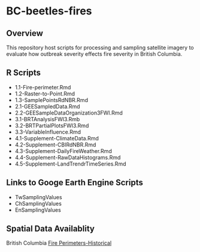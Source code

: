 # BC-beetles-fires

## Overview
This repository host scripts for processing and sampling satellite imagery to evaluate how outbreak severity effects fire severity in British Columbia.

## R Scripts

* 1.1-Fire-perimeter.Rmd
* 1.2-Raster-to-Point.Rmd
* 1.3-SamplePointsRdNBR.Rmd
* 2.1-GEESampledData.Rmd
* 2.2-GEESampleDataOrganization3FWI.Rmd
* 3.1-BRTAnalysisFWI3.Rmb
* 3.2-BRTPartialPlotsFWI3.Rmd
* 3.3-VariableInfluence.Rmd
* 4.1-Supplement-ClimateData.Rmd
* 4.2-Supplement-CBIRdNBR.Rmd
* 4.3-Supplement-DailyFireWeather.Rmd
* 4.4-Supplement-RawDataHistograms.Rmd
* 4.5-Supplement-LandTrendrTimeSeries.Rmd


## Links to Googe Earth Engine Scripts

* TwSamplingValues
* ChSamplingValues
* EnSamplingValues


## Spatial Data Availablity

British Columbia [Fire Perimeters-Historical](https://catalogue.data.gov.bc.ca/dataset/fire-perimeters-historical) 